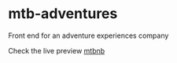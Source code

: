 # mtb-adventures
Front end for an adventure experiences company

Check the live preview [mtbnb](https://bigpuglabs.github.io/mtb-adventures/)
